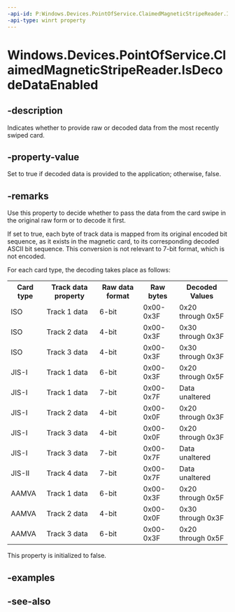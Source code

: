 ```yaml
---
-api-id: P:Windows.Devices.PointOfService.ClaimedMagneticStripeReader.IsDecodeDataEnabled
-api-type: winrt property
---
```


<!-- Property syntax
public bool IsDecodeDataEnabled { get;  set; }
-->

# Windows.Devices.PointOfService.ClaimedMagneticStripeReader.IsDecodeDataEnabled

## -description
Indicates whether to provide raw or decoded data from the most recently swiped card.

## -property-value
Set to true if decoded data is provided to the application; otherwise, false.

## -remarks
Use this property to decide whether to pass the data from the card swipe in the original raw form or to decode it first.

If set to true, each byte of track data is mapped from its original encoded bit sequence, as it exists in the magnetic card, to its corresponding decoded ASCII bit sequence. This conversion is not relevant to 7-bit format, which is not encoded.

For each card type, the decoding takes place as follows:<table>
   <tr><th>Card type</th><th>Track data property</th><th>Raw data format</th><th>Raw bytes</th><th>Decoded Values</th></tr>
   <tr><td>ISO</td><td>Track 1 data</td><td>6-bit</td><td>0x00-0x3F</td><td>0x20 through 0x5F</td></tr>
   <tr><td>ISO</td><td>Track 2 data</td><td>4-bit</td><td>0x00-0x3F</td><td>0x30 through 0x3F</td></tr>
   <tr><td>ISO</td><td>Track 3 data</td><td>4-bit</td><td>0x00-0x3F</td><td>0x30 through 0x3F</td></tr>
   <tr><td>JIS-I</td><td>Track 1 data</td><td>6-bit</td><td>0x00-0x3F</td><td>0x20 through 0x5F</td></tr>
   <tr><td>JIS-I</td><td>Track 1 data</td><td>7-bit</td><td>0x00-0x7F</td><td>Data unaltered</td></tr>
   <tr><td>JIS-I</td><td>Track 2 data</td><td>4-bit</td><td>0x00-0x0F</td><td>0x20 through 0x3F</td></tr>
   <tr><td>JIS-I</td><td>Track 3 data</td><td>4-bit</td><td>0x00-0x0F</td><td>0x20 through 0x3F</td></tr>
   <tr><td>JIS-I</td><td>Track 3 data</td><td>7-bit</td><td>0x00-0x7F</td><td>Data unaltered</td></tr>
   <tr><td>JIS-II</td><td>Track 4 data</td><td>7-bit</td><td>0x00-0x7F</td><td>Data unaltered</td></tr>
   <tr><td>AAMVA</td><td>Track 1 data</td><td>6-bit</td><td>0x00-0x3F</td><td>0x20 through 0x5F</td></tr>
   <tr><td>AAMVA</td><td>Track 2 data</td><td>4-bit</td><td>0x00-0x0F</td><td>0x30 through 0x3F</td></tr>
   <tr><td>AAMVA</td><td>Track 3 data</td><td>6-bit</td><td>0x00-0x3F</td><td>0x20 through 0x5F</td></tr>
</table>

This property is initialized to false.

## -examples

## -see-also
